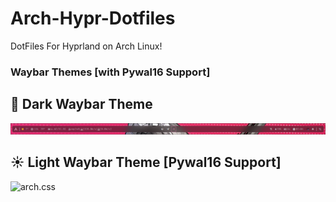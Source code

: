 # Arch-Hypr-Dotfiles
DotFiles For Hyprland on Arch Linux! 

### Waybar Themes [with Pywal16 Support] ###
## 🌙 Dark Waybar Theme 
![arch.css](Images/waybar_dark.png)
## ☀️ Light Waybar Theme [Pywal16 Support]
![arch.css](Images/waybar_light.png)